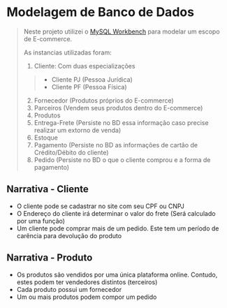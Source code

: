 # Modelagem de Banco de Dados

>Neste projeto utilizei o [MySQL Workbench](https://www.mysql.com/products/workbench/) para modelar um escopo de E-commerce. 
>
>As instancias utilizadas foram:
>1. Cliente: Com duas especializações
> > * Cliente PJ (Pessoa Jurídica)
> > * Cliente PF (Pessoa Física)
>2. Fornecedor (Produtos próprios do E-commerce)
>3. Parceiros  (Vendem seus produtos dentro do E-commerce)
>4. Produtos
>5. Entrega-Frete (Persiste no BD essa informação caso precise realizar um extorno de venda)
>6. Estoque 
>7. Pagamento (Persiste no BD as informações de cartão de Crédito/Débito do cliente)
>8. Pedido (Persiste no BD o que o cliente comprou e a forma de pagamento)
>
## Narrativa - Cliente
* O cliente pode se cadastrar no site com seu CPF ou CNPJ
* O Endereço do cliente irá determinar o valor do frete (Será calculado por uma função)
* Um cliente pode comprar mais de um pedido. Este tem um período de carência para devolução do produto
>
## Narrativa - Produto
* Os produtos são vendidos por uma única plataforma online. Contudo, estes podem ter vendedores distintos (terceiros)
* Cada produto possui um fornecedor
* Um ou mais produtos podem compor um pedido




